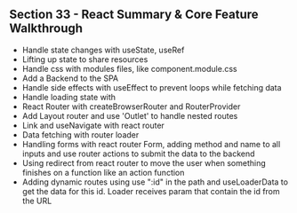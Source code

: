 ## Section 33 - React Summary & Core Feature Walkthrough

* Handle state changes with useState, useRef
* Lifting up state to share resources
* Handle css with modules files, like component.module.css
* Add a Backend to the SPA 
* Handle side effects with useEffect to prevent loops while fetching data
* Handle loading state with 
* React Router with createBrowserRouter and RouterProvider
* Add Layout router and use 'Outlet' to handle nested routes
* Link and useNavigate with react router
* Data fetching with router loader
* Handling forms with react router Form, adding method and name to all inputs and use router actions to submit the data to the backend
* Using redirect from react router to move the user when something finishes on a function like an action function
* Adding dynamic routes using use ":id" in the path and useLoaderData to get the data for this id. Loader receives param that contain the id from the URL
